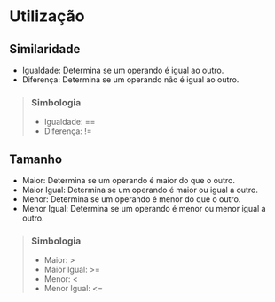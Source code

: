 # Utilização

## Similaridade

- Igualdade: Determina se um operando é igual ao outro.
- Diferença: Determina se um operando não é igual ao outro.

> ### Simbologia
>
>- Igualdade: ==
>- Diferença: !=

## Tamanho

- Maior: Determina se um operando é maior do que o outro.
- Maior Igual: Determina se um operando é maior ou igual a outro.
- Menor: Determina se um operando é menor do que o outro.
- Menor Igual: Determina se um operando é menor ou menor igual a outro.

> ### Simbologia
>
> - Maior: >
> - Maior Igual: >=
> - Menor: <
> - Menor Igual: <=
